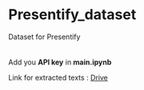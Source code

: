 # Presentify_dataset
Dataset for Presentify <br><br><br>
Add you **API key** in **main.ipynb**

Link for extracted texts :
<a href="https://drive.google.com/drive/folders/1SF1dXtstmxADtZEUOLN5YSv1C1gVvkCM" target="_blank">Drive</a> 
